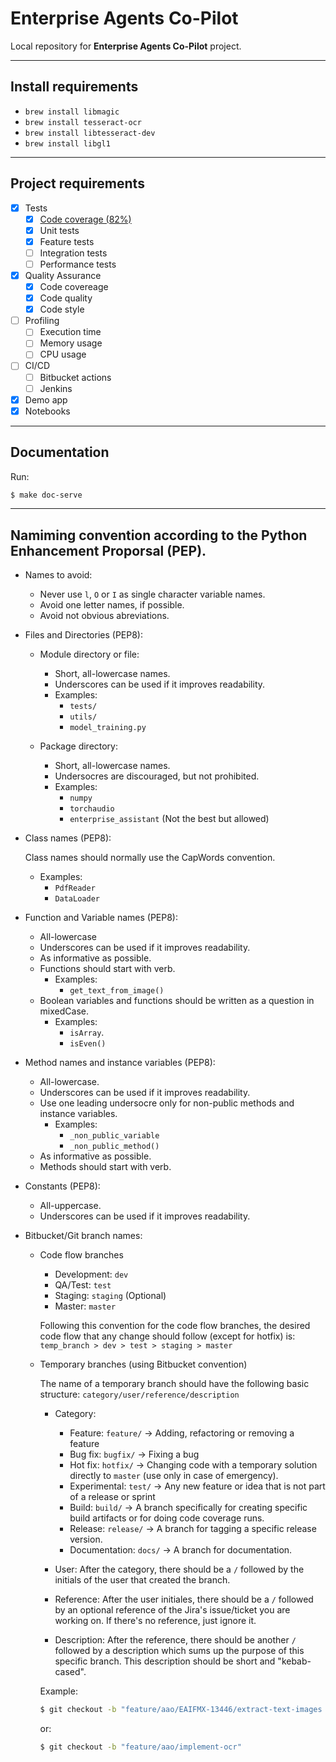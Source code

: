 # Enterprise Agents Co-Pilot

Local repository for **Enterprise Agents Co-Pilot** project.

---

## Install requirements

- `brew install libmagic`
- `brew install tesseract-ocr`
- `brew install libtesseract-dev`
- `brew install libgl1`

---

## Project requirements

- [x] Tests
    - [x] [Code coverage (82%)](coverage/index.html)
    - [x] Unit tests
    - [x] Feature tests
    - [ ] Integration tests
    - [ ] Performance tests
- [x] Quality Assurance
    - [x] Code covereage
    - [x] Code quality
    - [x] Code style
- [ ] Profiling
    - [ ] Execution time
    - [ ] Memory usage
    - [ ] CPU usage
- [ ] CI/CD
    - [ ] Bitbucket actions
    - [ ] Jenkins
- [x] Demo app
- [x] Notebooks

---

## Documentation

Run:
```bash
$ make doc-serve
```

---

## Namiming convention according to the Python Enhancement Proporsal (PEP).

- Names to avoid:

    - Never use `l`, `O` or `I` as single character variable names.
    - Avoid one letter names, if possible.
    - Avoid not obvious abreviations.

- Files and Directories (PEP8):

    - Module directory or file:
        - Short, all-lowercase names.
        - Underscores can be used if it improves readability.
        - Examples:
            - `tests/`
            - `utils/`
            - `model_training.py`

    - Package directory:
        - Short, all-lowercase names.
        - Undersocres are discouraged, but not prohibited.
        - Examples:
            - `numpy`
            - `torchaudio`
            - `enterprise_assistant` (Not the best but allowed)

- Class names (PEP8):

    Class names should normally use the CapWords convention.

    - Examples:
        - `PdfReader`
        - `DataLoader`

- Function and Variable names (PEP8):

    - All-lowercase
    - Underscores can be used if it improves readability.
    - As informative as possible.
    - Functions should start with verb.
        - Examples:
            - `get_text_from_image()`
    - Boolean variables and functions should be written as a question in mixedCase.
        - Examples:
            - `isArray`.
            - `isEven()`

- Method names and instance variables (PEP8):

    - All-lowercase.
    - Underscores can be used if it improves readability.
    - Use one leading undersocre only for non-public methods and instance variables.
        - Examples:
            - `_non_public_variable`
            - `_non_public_method()`
    - As informative as possible.
    - Methods should start with verb.

- Constants (PEP8):

    - All-uppercase.
    - Underscores can be used if it improves readability.

- Bitbucket/Git branch names:

    - Code flow branches
        - Development: `dev`
        - QA/Test: `test`
        - Staging: `staging` (Optional)
        - Master: `master`

        Following this convention for the code flow branches, the desired code flow that any
        change should follow (except for hotfix) is: `temp_branch > dev > test > staging > master`

    - Temporary branches (using Bitbucket convention)

        The name of a temporary branch should have the following basic structure:
        `category/user/reference/description`

        - Category:
            - Feature: `feature/` -> Adding, refactoring or removing a feature
            - Bug fix: `bugfix/` -> Fixing a bug
            - Hot fix: `hotfix/` -> Changing code with a temporary solution directly to
            `master` (use only in case of emergency).
            - Experimental: `test/` -> Any new feature or idea that is not part of a
            release or sprint
            - Build: `build/` -> A branch specifically for creating specific build
            artifacts or for doing code coverage runs.
            - Release: `release/` -> A branch for tagging a specific release version.
            - Documentation: `docs/` -> A branch for documentation.

        - User:
            After the category, there should be a `/` followed by the initials of the
            user that created the branch.

        - Reference:
	        After the user initiales, there should be a `/` followed by an optional
	        reference of the Jira's issue/ticket you are working on. If there's
	        no reference, just ignore it.

        - Description:
            After the reference, there should be another `/` followed by a description
            which sums up the purpose of this specific branch. This description should
            be short and "kebab-cased".

        Example:
        ```bash
        $ git checkout -b "feature/aao/EAIFMX-13446/extract-text-images
        ```
        or:
        ```bash
        $ git checkout -b "feature/aao/implement-ocr"
        ```
